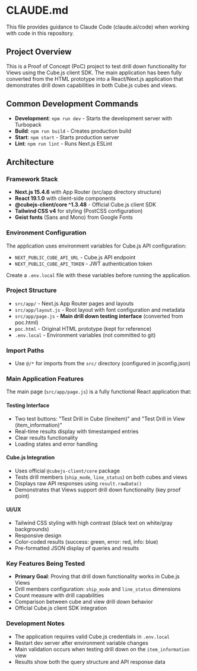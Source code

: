 # CLAUDE.md

This file provides guidance to Claude Code (claude.ai/code) when working with code in this repository.

## Project Overview

This is a Proof of Concept (PoC) project to test drill down functionality for Views using the Cube.js client SDK. The main application has been fully converted from the HTML prototype into a React/Next.js application that demonstrates drill down capabilities in both Cube.js cubes and views.

## Common Development Commands

- **Development**: `npm run dev` - Starts the development server with Turbopack
- **Build**: `npm run build` - Creates production build
- **Start**: `npm start` - Starts production server
- **Lint**: `npm run lint` - Runs Next.js ESLint

## Architecture

### Framework Stack
- **Next.js 15.4.6** with App Router (src/app directory structure)
- **React 19.1.0** with client-side components
- **@cubejs-client/core ^1.3.48** - Official Cube.js client SDK
- **Tailwind CSS v4** for styling (PostCSS configuration)
- **Geist fonts** (Sans and Mono) from Google Fonts

### Environment Configuration
The application uses environment variables for Cube.js API configuration:
- `NEXT_PUBLIC_CUBE_API_URL` - Cube.js API endpoint
- `NEXT_PUBLIC_CUBE_API_TOKEN` - JWT authentication token

Create a `.env.local` file with these variables before running the application.

### Project Structure
- `src/app/` - Next.js App Router pages and layouts
- `src/app/layout.js` - Root layout with font configuration and metadata
- `src/app/page.js` - **Main drill down testing interface** (converted from poc.html)
- `poc.html` - Original HTML prototype (kept for reference)
- `.env.local` - Environment variables (not committed to git)

### Import Paths
- Use `@/*` for imports from the `src/` directory (configured in jsconfig.json)

### Main Application Features
The main page (`src/app/page.js`) is a fully functional React application that:

#### Testing Interface
- Two test buttons: "Test Drill in Cube (lineitem)" and "Test Drill in View (item_information)"
- Real-time results display with timestamped entries
- Clear results functionality
- Loading states and error handling

#### Cube.js Integration
- Uses official `@cubejs-client/core` package
- Tests drill members (`ship_mode`, `line_status`) on both cubes and views
- Displays raw API responses using `result.rawData()`
- Demonstrates that Views support drill down functionality (key proof point)

#### UI/UX
- Tailwind CSS styling with high contrast (black text on white/gray backgrounds)
- Responsive design
- Color-coded results (success: green, error: red, info: blue)
- Pre-formatted JSON display of queries and results

### Key Features Being Tested
- **Primary Goal**: Proving that drill down functionality works in Cube.js Views
- Drill members configuration: `ship_mode` and `line_status` dimensions
- Count measure with drill capabilities
- Comparison between cube and view drill down behavior
- Official Cube.js client SDK integration

### Development Notes
- The application requires valid Cube.js credentials in `.env.local`
- Restart dev server after environment variable changes
- Main validation occurs when testing drill down on the `item_information` view
- Results show both the query structure and API response data